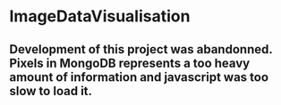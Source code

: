 # ImageDataVisualisation
## Development of this project was abandonned. Pixels in MongoDB represents a too heavy amount of information and javascript was too slow to load it.
